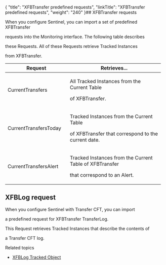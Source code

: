 {
    "title": "XFBTransfer predefined requests",
    "linkTitle": "XFBTransfer predefined requests",
    "weight": "240"
}## XFBTransfer requests

When you configure Sentinel, you can import a set of predefined XFBTransfer
requests into the Monitoring interface. The following table describes
these Requests. All of these Requests retrieve Tracked Instances
from XFBTransfer.

<table data-cellspacing="0">
<thead>
<tr class="header">
<th>Request</th>
<th>Retrieves...</th>
</tr>
</thead>
<tbody>
<tr class="odd">
<td data-valign="top" width="40%"><p>CurrentTransfers</p></td>
<td data-valign="top" width="60%"><p>All Tracked Instances from the Current Table
of XFBTransfer.</p></td>
</tr>
<tr class="even">
<td data-valign="top" width="40%"><p>CurrentTransfersToday</p></td>
<td data-valign="top" width="60%"><p>Tracked Instances from the Current Table
of XFBTransfer that correspond to the current date.</p></td>
</tr>
<tr class="odd">
<td data-valign="top" width="40%"><p>CurrentTransfersAlert</p></td>
<td data-valign="top" width="60%"><p>Tracked Instances from the Current Table of XFBTransfer
that correspond to an Alert.</p></td>
</tr>
</tbody>
</table>

## XFBLog request

When you configure Sentinel with Transfer CFT, you can import
a predefined request for XFBTransfer TransferLog.
This Request retrieves Tracked Instances that describe the contents of
a Transfer CFT log.

Related topics

-   [XFBLog Tracked Object](../xfblog)
